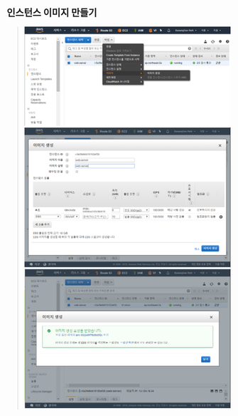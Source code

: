 **인스턴스 이미지 만들기** 
-----


> ![메뉴](https://github.com/dockerdongjin/aws-network-examples/blob/master/case10/images/img00.png)
> ![메뉴](https://github.com/dockerdongjin/aws-network-examples/blob/master/case10/images/img01.png)
> ![메뉴](https://github.com/dockerdongjin/aws-network-examples/blob/master/case10/images/img02.png)
